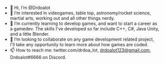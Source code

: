 - 👋 Hi, I’m @Drdoalot
- 👀 I’m interested in videogames, table top, astronomy/rocket science, martial arts, working out and all other things nerdy.
- 🌱 I’m currently learning to develop games, and want to start a career as a gamedev. The skills I've developed so far include C++, C#, Java Unity, and a little Blender.
- 💞️ I’m looking to collaborate on any game development related project, I'll take any opportunity to learn more about how games are coded.
- 📫 How to reach me: twitter.com/drdoa_lot, drdoalot123@gmail.com, Drdoalot#6666 on Discord.

<!---
Drdoalot/Drdoalot is a ✨ special ✨ repository because its `README.md` (this file) appears on your GitHub profile.
You can click the Preview link to take a look at your changes.
--->
